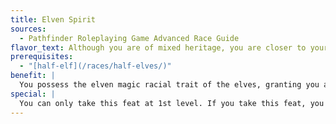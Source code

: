 ```yaml
---
title: Elven Spirit
sources:
  - Pathfinder Roleplaying Game Advanced Race Guide
flavor_text: Although you are of mixed heritage, you are closer to your elven relatives and the magic in their blood flows freely in your veins.
prerequisites:
  - "[half-elf](/races/half-elves/)"
benefit: |
  You possess the elven magic racial trait of the elves, granting you a +2 racial bonus on caster level checks made to overcome spell resistance. In addition, you receive a +2 racial bonus on Spellcraft checks made to identify the properties of magic items. Alternatively, you can instead gain any one racial trait that elves can exchange for the elven magic racial trait.
special: |
  You can only take this feat at 1st level. If you take this feat, you cannot take the [Human Spirit](/feats/human-spirit/) feat.
---
```


